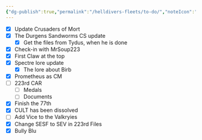 ```yaml
---
{"dg-publish":true,"permalink":"/helldivers-fleets/to-do/","noteIcon":"","created":"2024-03-26T21:55:15.384+01:00","updated":"2024-04-02T03:30:21.154+02:00"}
---
```


- [x] Update Crusaders of Mort
- [x] The Durgens Sandworms CS update
	- [x] Get the files from Tydus, when he is done
- [x] Check-in with MrSoup223
- [x] First Claw at the top
- [x] Spectre lore update 
	- [x] The lore about Birb
- [x] Prometheus as CM
- [ ] 223rd CAR
	- [ ] Medals
	- [ ] Documents
- [x] Finish the 77th
- [x] CULT has been dissolved
- [ ] Add Vice to the Valkryies
- [x] Change SESF to SEV in 223rd Files
- [x] Bully Blu
